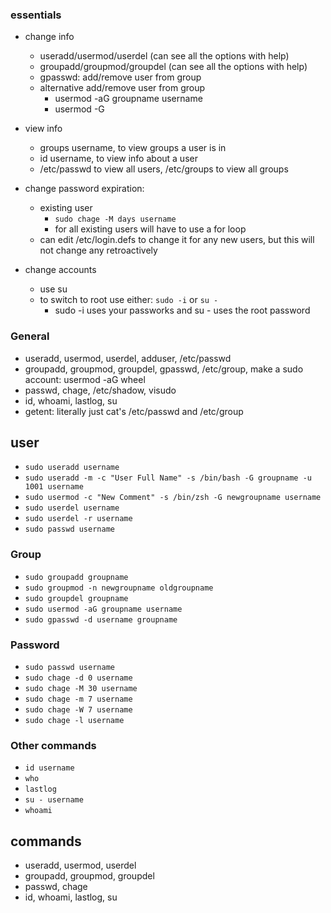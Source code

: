 ### essentials
* change info
    * useradd/usermod/userdel (can see all the options with help)
    * groupadd/groupmod/groupdel (can see all the options with help)
    * gpasswd: add/remove user from group
    * alternative add/remove user from group
        * usermod -aG groupname username
        * usermod -G <all groups minus one to remove>
    
* view info
    * groups username, to view groups a user is in
    * id username, to view info about a user
    * /etc/passwd to view all users, /etc/groups to view all groups

* change password expiration:
    * existing user
        * `sudo chage -M days username`
        * for all existing users will have to use a for loop
    * can edit /etc/login.defs to change it for any new users, but this will not change any retroactively


* change accounts
    * use su
    * to switch to root use either: `sudo -i` or `su -`
        * sudo -i uses your passworks and su - uses the root password


### General
* useradd, usermod, userdel, adduser, /etc/passwd
* groupadd, groupmod, groupdel, gpasswd, /etc/group, make a sudo account: usermod -aG wheel <username>
* passwd, chage, /etc/shadow, visudo
* id, whoami, lastlog, su
* getent: literally just cat's /etc/passwd and /etc/group

## user
* `sudo useradd username`
* `sudo useradd -m -c "User Full Name" -s /bin/bash -G groupname -u 1001 username`
* `sudo usermod -c "New Comment" -s /bin/zsh -G newgroupname username`
* `sudo userdel username`
* `sudo userdel -r username`
* `sudo passwd username`

### Group
* `sudo groupadd groupname`
* `sudo groupmod -n newgroupname oldgroupname`
* `sudo groupdel groupname`
* `sudo usermod -aG groupname username`
* `sudo gpasswd -d username groupname`

### Password
* `sudo passwd username`
* `sudo chage -d 0 username`
* `sudo chage -M 30 username`
* `sudo chage -m 7 username`
* `sudo chage -W 7 username`
* `sudo chage -l username`



### Other commands
* `id username`
* `who`
* `lastlog`
* `su - username`
* `whoami`


## commands
* useradd, usermod, userdel
* groupadd, groupmod, groupdel
* passwd, chage
* id, whoami, lastlog, su
